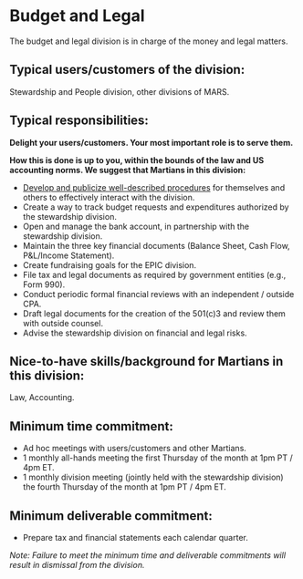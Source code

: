 # Budget and Legal
The budget and legal division is in charge of the money and legal matters.

## Typical users/customers of the division:
Stewardship and People division, other divisions of MARS.

## Typical responsibilities: 

**Delight your users/customers. Your most important role is to serve them.**

**How this is done is up to you, within the bounds of the law and US accounting norms. We suggest that Martians in this division:**
- [Develop and publicize well-described procedures](./procedures.md) for themselves and others to effectively interact with the division.
- Create a way to track budget requests and expenditures authorized by the stewardship division.
- Open and manage the bank account, in partnership with the stewardship division.
- Maintain the three key financial documents (Balance Sheet, Cash Flow, P&L/Income Statement).
- Create fundraising goals for the EPIC division.
- File tax and legal documents as required by government entities (e.g., Form 990).
- Conduct periodic formal financial reviews with an independent / outside CPA.
- Draft legal documents for the creation of the 501(c)3 and review them with outside counsel.
- Advise the stewardship division on financial and legal risks.

## Nice-to-have skills/background for Martians in this division:
Law, Accounting.

## Minimum time commitment:
- Ad hoc meetings with users/customers and other Martians.
- 1 monthly all-hands meeting the first Thursday of the month at 1pm PT / 4pm ET.
- 1 monthly division meeting (jointly held with the stewardship division) the fourth Thursday of the month at 1pm PT / 4pm ET.

## Minimum deliverable commitment:
- Prepare tax and financial statements each calendar quarter.

*Note: Failure to meet the minimum time and deliverable commitments will result in dismissal from the division.*